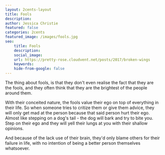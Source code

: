 ```yaml
---
layout: 2cents-layout
title: Fools
description: 
author: Jessica Christie
featured: false
categories: 2cents
featured_image: /images/fools.jpg
seo:
    title: Fools
    description: 
    social_image:
    url: https://pretty-rose.cloudvent.net/posts/2017/broken-wings
    keywords:
    hide-from-google: false
---
```

The thing about fools, is that they don't even realise the fact that they are the fools, and they often think that they are the brightest of the people around them.

With their conceited nature, the fools value their ego on top of everything in their life. So when someone tries to critize them or give them advice, they will only get mad at the person because that said person hurt their ego. Almost like stepping on a dog's tail - the dog will bark and try to bite you. Step on their ego and they will yell their lungs at you with their shallow opinions.

And because of the lack use of their brain, they'd only blame others for their failure in life, with no intention of being a better person themselves whatsoever.

&nbsp;

